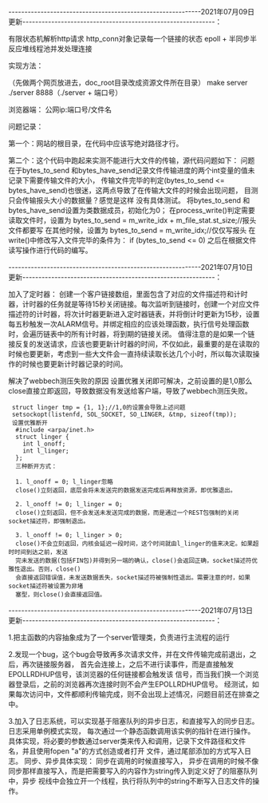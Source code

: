 
------------------------------------------------------------2021年07月09日更新------------------------------------------------------------：


有限状态机解析http请求
http_conn对象记录每一个链接的状态
epoll + 半同步半反应堆线程池并发处理连接

实现方法：

（先做两个网页放进去，doc_root目录改成资源文件所在目录）
make server
./server 8888（./server + 端口号）

浏览器端：
公网ip:端口号/文件名

问题记录：

第一个：网站的根目录，在代码中应该写绝对路径才行。

第二个：这个代码中跑起来实测不能进行大文件的传输，源代码问题如下：
问题在于bytes_to_send 和bytes_have_send记录文件传输进度的两个int变量的值未记录下需要传输文件的大小，
传输文件完毕的判定(bytes_to_send <= bytes_have_send)也很迷，这两点导致了在传输大文件的时候会出现问题，
目测只会传输报头大小的数据量？感觉是这样 没有具体测试。
将bytes_to_send 和bytes_have_send设置为类数据成员，初始化为0；
在process_write()判定需要读取文件时，设置为
bytes_to_send = m_write_idx + m_file_stat.st_size;//报头文件都要写
在其他时候，设置为
bytes_to_send = m_write_idx;//仅仅写报头
在write()中修改写入文件完毕的条件为：
if (bytes_to_send <= 0)
之后在根据文件读写操作进行代码的编写。


------------------------------------------------------------2021年07月10日更新------------------------------------------------------------：

加入了定时器：
  创建一个客户链接数组，里面包含了对应的文件描述符和计时器，计时器的任务就是等待15秒关闭链接。每次监听到链接时，创建一个对应文件描述符的计时器，将次计时器更新进入定时器链表，并将倒计时更新为15秒，设置每五秒触发一次ALARM信号。并绑定相应的应该处理函数，执行信号处理函数时，会遍历链表中的所有计时器，将到期的链接关闭。
  值得注意的是如果一个链接反复的发送请求，应该也要更新计时器的时间，不仅如此，最重要的是在读取的时候也要更新，考虑到一些大文件会一直持续读取长达几个小时，所以每次读取操作的时候也要更新计时器记录的时间。
  
解决了webbech测压失败的原因
   设置优雅关闭即可解决，之前设置的是1,0那么close直接立即返回，导致数据没有发送给客户端，导致了webbech测压失败。
   
   
     struct linger tmp = {1, 1};//1,0的设置会导致上述问题
     setsockopt(listenfd, SOL_SOCKET, SO_LINGER, &tmp, sizeof(tmp));
     设置优雅断开
      #include <arpa/inet.h>
      struct linger {
        int l_onoff;
        int l_linger;
      };
      三种断开方式：

      1. l_onoff = 0; l_linger忽略
      close()立刻返回，底层会将未发送完的数据发送完成后再释放资源，即优雅退出。

      2. l_onoff != 0; l_linger = 0;
      close()立刻返回，但不会发送未发送完成的数据，而是通过一个REST包强制的关闭socket描述符，即强制退出。

      3. l_onoff != 0; l_linger > 0;
      close()不会立刻返回，内核会延迟一段时间，这个时间就由l_linger的值来决定。如果超时时间到达之前，发送
      完未发送的数据(包括FIN包)并得到另一端的确认，close()会返回正确，socket描述符优雅性退出。否则，close()
      会直接返回错误值，未发送数据丢失，socket描述符被强制性退出。需要注意的时，如果socket描述符被设置为非堵
      塞型，则close()会直接返回值。
      
 ------------------------------------------------------------2021年07月13日更新------------------------------------------------------------：


1.把主函数的内容抽象成为了一个server管理类，负责进行主流程的运行

2.发现一个bug，这个bug会导致再多次请求文件，并在文件传输完成前退出，之后，再次链接服务器，
首先会连接上，之后不进行读事件，而是直接触发EPOLLRDHUP信号，该浏览器的任何链接都会触发该
信号，而当我们换一个浏览器登录后，之前的浏览器再次连接时则不会产生EPOLLRDHUP信号。
经测试，如果每次访问中，文件都顺利传输完成，则不会出现上述情况，问题目前还在排查之中。


3.加入了日志系统，可以实现基于阻塞队列的异步日志，和直接写入的同步日志。日志采用单例模式实现，
每次通过一个静态函数调用该实例的指针在进行操作。
  具体实现，将必要的参数通过server类来传入和调用，记录下文件路径和文件名，并且使用fopen "a"的方式创造或者打开
  文件，通过尾部添加的方式写入日志。
  同步、异步具体实现：
    同步在调用的时候直接写入，
    异步在调用的时候不像同步那样直接写入，而是把需要写入的内容作为string传入到定义好了的阻塞队列中，异步
    视线中会独立开一个线程，执行将队列中的string不断写入日志文件的操作。  



